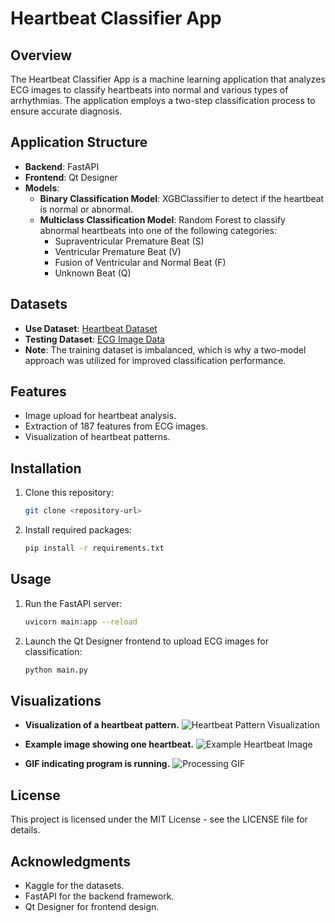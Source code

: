 # Heartbeat Classifier App

## Overview
The Heartbeat Classifier App is a machine learning application that analyzes ECG images to classify heartbeats into normal and various types of arrhythmias. The application employs a two-step classification process to ensure accurate diagnosis.

## Application Structure
- **Backend**: FastAPI
- **Frontend**: Qt Designer
- **Models**:
  - **Binary Classification Model**: XGBClassifier to detect if the heartbeat is normal or abnormal.
  - **Multiclass Classification Model**: Random Forest to classify abnormal heartbeats into one of the following categories:
    - Supraventricular Premature Beat (S)
    - Ventricular Premature Beat (V)
    - Fusion of Ventricular and Normal Beat (F)
    - Unknown Beat (Q)

## Datasets
- **Use Dataset**: [Heartbeat Dataset](https://www.kaggle.com/datasets/shayanfazeli/heartbeat)
- **Testing Dataset**: [ECG Image Data](https://www.kaggle.com/datasets/erhmrai/ecg-image-data)
- **Note**: The training dataset is imbalanced, which is why a two-model approach was utilized for improved classification performance.

## Features
- Image upload for heartbeat analysis.
- Extraction of 187 features from ECG images.
- Visualization of heartbeat patterns.

## Installation
1. Clone this repository:
    ```bash
    git clone <repository-url>
    ```

2. Install required packages:
    ```bash
    pip install -r requirements.txt
    ```

## Usage
1. Run the FastAPI server:
    ```bash
    uvicorn main:app --reload
    ```

2. Launch the Qt Designer frontend to upload ECG images for classification:
    ```bash
    python main.py
    ```
    
## Visualizations
- **Visualization of a heartbeat pattern.**
  ![Heartbeat Pattern Visualization](path/to/heartbeat_pattern_image.png)

- **Example image showing one heartbeat.**
  ![Example Heartbeat Image](path/to/example_heartbeat_image.png)

- **GIF indicating program is running.**
  ![Processing GIF](path/to/processing.gif)

## License
This project is licensed under the MIT License - see the LICENSE file for details.

## Acknowledgments
- Kaggle for the datasets.
- FastAPI for the backend framework.
- Qt Designer for frontend design.
